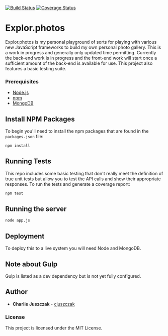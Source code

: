 [![Build Status](https://travis-ci.org/cjuszczak/explorphotos.svg?branch=master)](https://travis-ci.org/cjuszczak/explorphotos) [![Coverage Status](https://coveralls.io/repos/github/cjuszczak/explorphotos/badge.svg?branch=master)](https://coveralls.io/github/cjuszczak/explorphotos?branch=master) 

# Explor.photos

Explor.photos is my personal playground of sorts for playing with various new JavaScript frameworks to build my own personal photo gallery. This is a work in progress and generally only updated time permitting. Currently the back-end work is in progress and the front-end work will start once a sufficient amount of the back-end is available for use. This project also features a basic testing suite.

### Prerequisites

* [Node.js](https://nodejs.org)
* [npm](https://www.npmjs.org)
* [MongoDB](https://mongodb.com)

## Install NPM Packages

To begin you'll need to install the npm packages that are found in the `packages.json` file:

```bash
npm install
```

## Running Tests

This repo includes some basic testing that don't really meet the definition of true unit tests but allow you to test the API calls and show their appropriate responses. To run the tests and generate a coverage report:

```bash
npm test
```

## Running the server

```bash
node app.js
```

## Deployment

To deploy this to a live system you will need Node and MongoDB.

## Note about Gulp

Gulp is listed as a dev dependency but is not yet fully configured.

## Author

* **Charlie Juszczak** - [cjuszczak](https://github.com/cjuszczak)

### License

This project is licensed under the MIT License.

